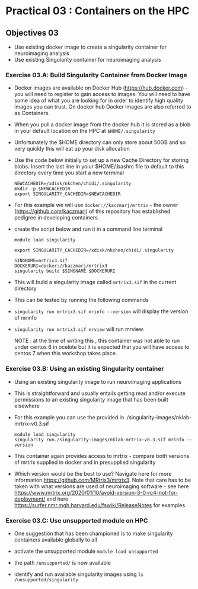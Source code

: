 # Practical 03 : Containers on the HPC



## Objectives 03

- Use existing docker image to create a singularity container for neuroimaging analysis 
- Use existing Singularity container for neuroimaging analysis



### Exercise 03.A: Build Singularity Container from Docker Image

- Docker images are available on Docker Hub (https://hub.docker.com) - you will need to register to gain access to images. You will need to have some idea of what you are looking for in order to identify high quality images you can trust. On docker hub Docker images are also referred to as Containers.

- When you pull a docker image from the docker hub it is stored as a blob in your default location on the HPC at  `$HOME/.singularity` 

- Unfortunately the $HOME directory can only store about 50GB and so very quickly this will eat up your disk allocation

- Use the code below initially to set up a new Cache Directory for storing blobs. Insert the last line in yoiur $HOME/.bashrc file to default to this directory every time you start a new terminal

  ```
  NEWCACHEDIR=/xdisk/nkchen/chidi/.singularity
  mkdir -p $NEWCACHEDIR
  export SINGULARITY_CACHEDIR=$NEWCACHEDIR
  ```
  
- For this example we will use `docker://kaczmarj/mrtrix` - the owner (https://github.com/kaczmarj) of this repository has established pedigree in developing containers. 

- create the script below and run it in a command line terminal

  ```
  module load singularity
  
  export SINGULARITY_CACHEDIR=/xdisk/nkchen/chidi/.singularity
  
  SINGNAME=mrtrix3.sif
  DOCKERURI=docker://kaczmarj/mrtrix3
  singularity build $SINGNAME $DOCKERURI
  ```

- This will build a singularity image called `mrtrix3.sif` in the current directory

- This can be tested by running the following commands

- `singularity run mrtrix3.sif mrinfo --version` will display the version of mrinfo

- `singularity run mrtrix3.sif mrview` will run mrview. 

  NOTE : at the time of writing this , this container was not able to run under centos 6 in ocelote but it is expected that you will have access to centos 7 when this workshop takes place.

### Exercise 03.B: Using an existing Singularity container

- Using an existing singularity image to run neuroimaging applications

- This is straightforward and usually entails getting read and/or execute permissions to an existing singularity image that has been built elsewhere

- For this example you can use the provided in ./singularity-images/nklab-mrtrix-v0.3.sif

  ```
  module load singularity
  singularity run./singularity-images/nklab-mrtrix-v0.3.sif mrinfo --version
  ```
  
- This container again provides access to mrtrix - compare both versions of mrtrix supplied in docker and  in presupplied singularity

- Which version would be the best to use? Navigate here for more information https://github.com/MRtrix3/mrtrix3. Note that care has to be taken with what versions are used of neuroimaging software - see here https://www.mrtrix.org/2020/01/10/avoid-version-3-0-rc4-not-for-deployment/ and here https://surfer.nmr.mgh.harvard.edu/fswiki/ReleaseNotes for examples



### Exercise 03.C: Use unsupported module on HPC

- One suggestion that has been championed is to make singularity containers available globally to all 

- activate the unsupported module `module load unsupported` 

- the path `/unsupported/` is now available

- identify and run available singularity images using `ls /unsupported/singularity` 

  